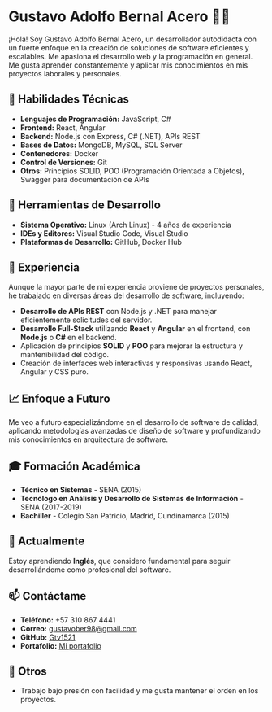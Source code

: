 # Gustavo Adolfo Bernal Acero 👨‍💻

¡Hola! Soy Gustavo Adolfo Bernal Acero, un desarrollador autodidacta con un fuerte enfoque en la creación de soluciones de software eficientes y escalables. Me apasiona el desarrollo web y la programación en general. Me gusta aprender constantemente y aplicar mis conocimientos en mis proyectos laborales y personales.

## 🚀 Habilidades Técnicas

- **Lenguajes de Programación:** JavaScript, C#
- **Frontend:** React, Angular
- **Backend:** Node.js con Express, C# (.NET), APIs REST
- **Bases de Datos:** MongoDB, MySQL, SQL Server
- **Contenedores:** Docker
- **Control de Versiones:** Git
- **Otros:** Principios SOLID, POO (Programación Orientada a Objetos), Swagger para documentación de APIs

## 🔧 Herramientas de Desarrollo

- **Sistema Operativo:** Linux (Arch Linux) - 4 años de experiencia
- **IDEs y Editores:** Visual Studio Code, Visual Studio
- **Plataformas de Desarrollo:** GitHub, Docker Hub

## 💼 Experiencia

Aunque la mayor parte de mi experiencia proviene de proyectos personales, he trabajado en diversas áreas del desarrollo de software, incluyendo:

- **Desarrollo de APIs REST** con Node.js y .NET para manejar eficientemente solicitudes del servidor.
- **Desarrollo Full-Stack** utilizando **React** y **Angular** en el frontend, con **Node.js** o **C#** en el backend.
- Aplicación de principios **SOLID** y **POO** para mejorar la estructura y mantenibilidad del código.
- Creación de interfaces web interactivas y responsivas usando React, Angular y CSS puro.

## 📈 Enfoque a Futuro

Me veo a futuro especializándome en el desarrollo de software de calidad, aplicando metodologías avanzadas de diseño de software y profundizando mis conocimientos en arquitectura de software.

## 🎓 Formación Académica

- **Técnico en Sistemas** - SENA (2015)
- **Tecnólogo en Análisis y Desarrollo de Sistemas de Información** - SENA (2017-2019)
- **Bachiller** - Colegio San Patricio, Madrid, Cundinamarca (2015)

## 🌱 Actualmente

Estoy aprendiendo **Inglés**, que considero fundamental para seguir desarrollándome como profesional del software.

## 📫 Contáctame

- **Teléfono:** +57 310 867 4441
- **Correo:** [gustavober98@gmail.com](mailto:gustavober98@gmail.com)
- **GitHub:** [Gtv1521](https://github.com/Gtv1521)
- **Portafolio:** [Mi portafolio](https://miportafolio.com)

## 🌟 Otros

- Trabajo bajo presión con facilidad y me gusta mantener el orden en los proyectos.
